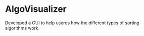 # AlgoVisualizer
Developed a GUI to help useres how the different types of sorting algorithms work.
